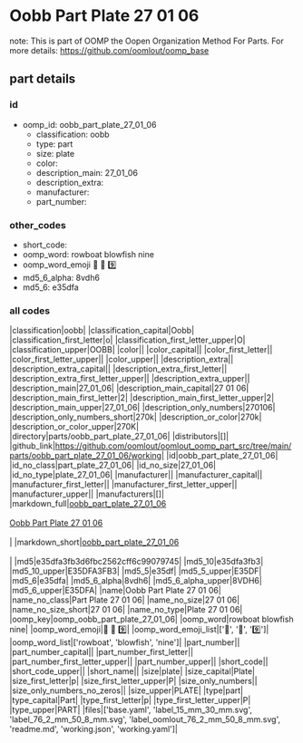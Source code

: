 # Oobb Part Plate 27 01 06  

note: This is part of OOMP the Oopen Organization Method For Parts. For more details: https://github.com/oomlout/oomp_base

##  part details





### id
* oomp_id: oobb_part_plate_27_01_06
  * classification: oobb
  * type: part
  * size: plate
  * color: 
  * description_main: 27_01_06
  * description_extra: 
  * manufacturer: 
  * part_number: 

### other_codes
* short_code: 
* oomp_word: rowboat blowfish nine
* oomp_word_emoji :rowboat: :blowfish: :nine:
* md5_6_alpha: 8vdh6
* md5_6: e35dfa

### all codes 
|classification|oobb|
|classification_capital|Oobb|
|classification_first_letter|o|
|classification_first_letter_upper|O|
|classification_upper|OOBB|
|color||
|color_capital||
|color_first_letter||
|color_first_letter_upper||
|color_upper||
|description_extra||
|description_extra_capital||
|description_extra_first_letter||
|description_extra_first_letter_upper||
|description_extra_upper||
|description_main|27_01_06|
|description_main_capital|27 01 06|
|description_main_first_letter|2|
|description_main_first_letter_upper|2|
|description_main_upper|27_01_06|
|description_only_numbers|270106|
|description_only_numbers_short|270k|
|description_or_color|270k|
|description_or_color_upper|270K|
|directory|parts/oobb_part_plate_27_01_06|
|distributors|[]|
|github_link|https://github.com/oomlout/oomlout_oomp_part_src/tree/main/parts/oobb_part_plate_27_01_06/working|
|id|oobb_part_plate_27_01_06|
|id_no_class|part_plate_27_01_06|
|id_no_size|27_01_06|
|id_no_type|plate_27_01_06|
|manufacturer||
|manufacturer_capital||
|manufacturer_first_letter||
|manufacturer_first_letter_upper||
|manufacturer_upper||
|manufacturers|[]|
|markdown_full|[oobb_part_plate_27_01_06](https://github.com/oomlout/oomlout_oomp_part_src/tree/main/parts/oobb_part_plate_27_01_06/working)<br>[](https://github.com/oomlout/oomlout_oomp_part_src/tree/main/parts/oobb_part_plate_27_01_06/working)<br>[Oobb Part Plate 27 01 06](https://github.com/oomlout/oomlout_oomp_part_src/tree/main/parts/oobb_part_plate_27_01_06/working)<br><br>|
|markdown_short|[oobb_part_plate_27_01_06](https://github.com/oomlout/oomlout_oomp_part_src/tree/main/parts/oobb_part_plate_27_01_06/working)<br><br>|
|md5|e35dfa3fb3d6fbc2562cff6c99079745|
|md5_10|e35dfa3fb3|
|md5_10_upper|E35DFA3FB3|
|md5_5|e35df|
|md5_5_upper|E35DF|
|md5_6|e35dfa|
|md5_6_alpha|8vdh6|
|md5_6_alpha_upper|8VDH6|
|md5_6_upper|E35DFA|
|name|Oobb Part Plate 27 01 06|
|name_no_class|Part Plate 27 01 06|
|name_no_size|27 01 06|
|name_no_size_short|27 01 06|
|name_no_type|Plate 27 01 06|
|oomp_key|oomp_oobb_part_plate_27_01_06|
|oomp_word|rowboat blowfish nine|
|oomp_word_emoji|:rowboat: :blowfish: :nine:|
|oomp_word_emoji_list|[':rowboat:', ':blowfish:', ':nine:']|
|oomp_word_list|['rowboat', 'blowfish', 'nine']|
|part_number||
|part_number_capital||
|part_number_first_letter||
|part_number_first_letter_upper||
|part_number_upper||
|short_code||
|short_code_upper||
|short_name||
|size|plate|
|size_capital|Plate|
|size_first_letter|p|
|size_first_letter_upper|P|
|size_only_numbers||
|size_only_numbers_no_zeros||
|size_upper|PLATE|
|type|part|
|type_capital|Part|
|type_first_letter|p|
|type_first_letter_upper|P|
|type_upper|PART|
|files|['base.yaml', 'label_15_mm_30_mm.svg', 'label_76_2_mm_50_8_mm.svg', 'label_oomlout_76_2_mm_50_8_mm.svg', 'readme.md', 'working.json', 'working.yaml']|

